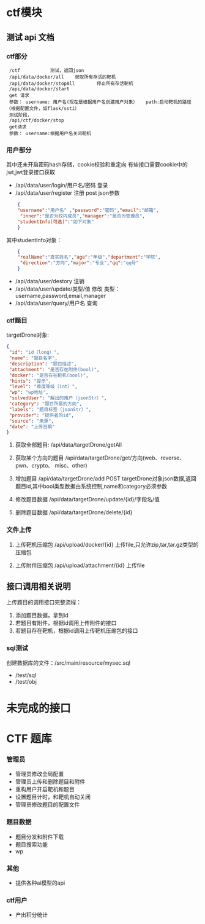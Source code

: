 # ctf模块


## 测试 api 文档

### ctf部分
```text
 /ctf           测试，返回json  
 /api/data/docker/all    获取所有存活的靶机
 /api/data/docker/stopAll        停止所有存活靶机
 /api/data/docker/start
 get 请求 
 参数： username: 用户名(现在是根据用户名创建用户对象）   path:启动靶机的路径（根据配置文件，如flask/ssti）
 测试阶段，
 /api/ctf/docker/stop
 get请求
 参数： username:根据用户名关闭靶机
```
### 用户部分

其中还未开启密码hash存储，cookie校验和重定向
有些接口需要cookie中的jwt,jwt登录接口获取

- /api/data/user/login/用户名/密码        登录
- /api/data/user/register               注册
  post json参数
```json
    {
    "username":"用户名" ,"password":"密码","email":"邮箱",
     "inner":"是否为校内成员","manager":"是否为管理员",
    "studentInfo(可选)":"如下对象"
    }
```
其中studentInfo对象：
```json
    {
    "realName":"真实姓名","age":"年级","department":"学院",
     "direction":"方向","major":"专业","qq":"qq号"
    }
```
- /api/data/user/destory  注销
- /api/data/user/update/类型/值     修改
  类型：username,password,email,manager
- /api/data/user/query/用户名   查询

### ctf题目
targetDrone对象:

```json
{
 "id": "id（long）",
 "name": "题目名字",
 "description": "题目描述",
 "attachment": "是否存在附件(bool)",
 "docker": "是否存在靶机(bool)",
 "hints": "提示",
 "level": "难度等级（int）",
 "wp": "wp地址",
 "solvedUser": "解出的用户（jsonStr）",
 "category": "题目所属的方向",
 "labels": "题目标签（jsonStr）",
 "provider": "提供者的id",
 "source": "来源",
 "date": "上传日期"
}
```

1. 获取全部题目:
   /api/data/targetDrone/getAll

2. 获取某个方向的题目
   /api/data/targetDrone/get/方向(web、reverse、pwn、crypto、 misc、other)

3. 增加题目
   /api/data/targetDrone/add
   POST targetDrone对象json数据,返回题目id,其中bool类型数据由系统控制,name和category必须参数

4. 修改题目数据
   /api/data/targetDrone/update/{id}/字段名/值

5. 删除题目数据
   /api/data/targetDrone/delete/{id}


### 文件上传
1. 上传靶机压缩包
   /api/upload/docker/{id}
   上传file,只允许zip,tar,tar.gz类型的压缩包

2. 上传附件压缩包
   /api/upload/attachment/{id}
   上传file

## 接口调用相关说明
上传题目的调用接口完整流程：
1. 添加题目数据，拿到id
2. 若题目有附件，根据id调用上传附件的接口
3. 若题目存在靶机，根据id调用上传靶机压缩包的接口




### sql测试
创建数据库的文件：/src/main/resource/mysec.sql
- /test/sql
- /test/obj



# 未完成的接口

# CTF 题库
### 管理员
- 管理员修改全局配置
- 管理员上传和删除题目和附件
- 重构用户开启靶机和题目
- 设置题目计时，和靶机自动关闭
- 管理员修改题目的配置文件


### 题目数据
- 题目分发和附件下载
- 题目搜索功能
- wp

### 其他
- 提供各种ai模型的api


### ctf用户
- 产出积分统计

